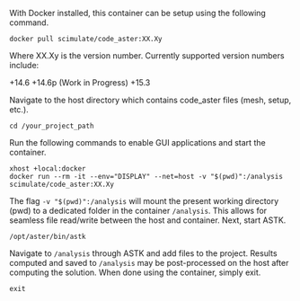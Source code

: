 With Docker installed, this container can be setup using the following command.

```
docker pull scimulate/code_aster:XX.Xy
```

Where XX.Xy is the version number. Currently supported version numbers include:

+14.6
+14.6p (Work in Progress)
+15.3

Navigate to the host directory which contains code_aster files (mesh, setup, etc.).

```
cd /your_project_path
```

Run the following commands to enable GUI applications and start the container.

```
xhost +local:docker
docker run --rm -it --env="DISPLAY" --net=host -v "$(pwd)":/analysis scimulate/code_aster:XX.Xy
```

The flag `-v "$(pwd)":/analysis` will mount the present working directory (pwd) to a dedicated folder in the container `/analysis`. This allows for seamless file read/write between the host and container. Next, start ASTK.

```
/opt/aster/bin/astk
```

Navigate to `/analysis` through ASTK and add files to the project. Results computed and saved to `/analysis` may be post-processed on the host after computing the solution. When done using the container, simply exit.

```
exit
```
